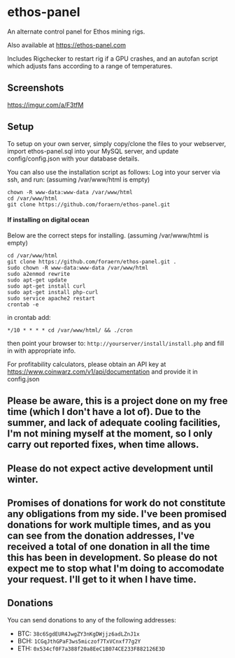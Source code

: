 # ethos-panel

An alternate control panel for Ethos mining rigs.

Also available at https://ethos-panel.com

Includes Rigchecker to restart rig if a GPU crashes, and an autofan script which adjusts fans according to a range of temperatures.

## Screenshots

https://imgur.com/a/F3tfM

## Setup

To setup on your own server, simply copy/clone the files to your webserver, import ethos-panel.sql into your MySQL server, and update config/config.json with your database details.

You can also use the installation script as follows:
Log into your server via ssh, and run:
(assuming /var/www/html is empty)

    chown -R www-data:www-data /var/www/html
    cd /var/www/html
    git clone https://github.com/foraern/ethos-panel.git


#### If installing on digital ocean

Below are the correct steps for installing.
(assuming /var/www/html is empty)

    cd /var/www/html
    git clone https://github.com/foraern/ethos-panel.git .
    sudo chown -R www-data:www-data /var/www/html
    sudo a2enmod rewrite 
    sudo apt-get update
    sudo apt-get install curl
    sudo apt-get install php-curl
    sudo service apache2 restart
    crontab -e 




in crontab add:

    */10 * * * * cd /var/www/html/ && ./cron

then point your browser to: `http://yourserver/install/install.php` and fill in with appropriate info.

For profitability calculators, please obtain an API key at https://www.coinwarz.com/v1/api/documentation and provide it in config.json

## Please be aware, this is a project done on my free time (which I don't have a lot of). Due to the summer, and lack of adequate cooling facilities, I'm not mining myself at the moment, so I only carry out reported fixes, when time allows.
## Please do not expect active development until winter.

## Promises of donations for work do not constitute any obligations from my side. I've been promised donations for work multiple times, and as you can see from the donation addresses, I've received a total of one donation in all the time this has been in development. So please do not expect me to stop what I'm doing to accomodate your request. I'll get to it when I have time.


## Donations

You can send donations to any of the following addresses:

* BTC: `38c6SgdEUR4JwgZY3nKgDWjjz6adLZnJ1x`
* BCH: `1CGqJthGPaF3ws5miczof7TxVCnxf77g2Y`
* ETH: `0x534cf0F7a388f20a8EeC1B074CE233F882126E3D`
